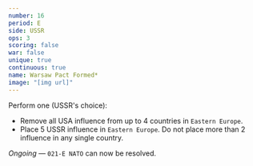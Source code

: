```yaml
---
number: 16
period: E
side: USSR
ops: 3
scoring: false
war: false
unique: true
continuous: true
name: Warsaw Pact Formed*
image: "[img url]"
---
```

Perform one (USSR's choice):
* Remove all USA influence from up to 4 countries in `Eastern Europe`.
* Place 5 USSR influence in `Eastern Europe`. Do not place more than 2 influence in any single country.

*Ongoing* — `021-E NATO` can now be resolved.

